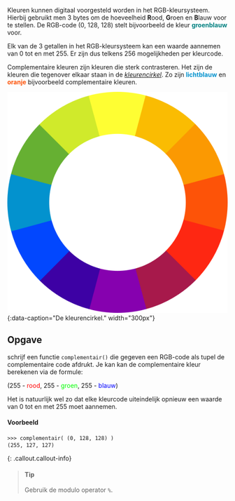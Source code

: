 Kleuren kunnen digitaal voorgesteld worden in het RGB-kleursysteem. Hierbij gebruikt men 3 bytes om de hoeveelheid **R**ood, **G**roen en **B**lauw voor te stellen. De RGB-code (0, 128, 128) stelt bijvoorbeeld de kleur <span style="color:#008080">**groenblauw**</span> voor.

Elk van de 3 getallen in het RGB-kleursysteem kan een waarde aannemen van 0 tot en met 255. Er zijn dus telkens 256 mogelijkheden per kleurcode.

Complementaire kleuren zijn kleuren die sterk contrasteren. Het zijn de kleuren die tegenover elkaar staan in de <a href="https://nl.wikipedia.org/wiki/Kleurencirkel" target="_blanc">*kleurencirkel*</a>. Zo zijn <span style="color:#0392CE">**lichtblauw**</span> en <span style="color:#FD5308">**oranje**</span> bijvoorbeeld complementaire kleuren.

![De kleurencirkel.](media/color-wheel.png "Afbeelding door Sakurambo op Wikipedia."){:data-caption="De kleurencirkel." width="300px"}

## Opgave
schrijf een functie `complementair()` die gegeven een RGB-code als tupel de complementaire code afdrukt. Je kan kan de complementaire kleur berekenen via de formule:

<div class="dodona-centered-group">
(255 - <span style="color:#FF0000">rood</span>, 255 - <span style="color:#00FF00">groen</span>, 255 - <span style="color:#0000FF">blauw</span>)
</div>

Het is natuurlijk wel zo dat elke kleurcode uiteindelijk opnieuw een waarde van 0 tot en met 255 moet aannemen.
#### Voorbeeld
```
>>> complementair( (0, 128, 128) )
(255, 127, 127)
```

{: .callout.callout-info}
> #### Tip
> Gebruik de modulo operator `%`.